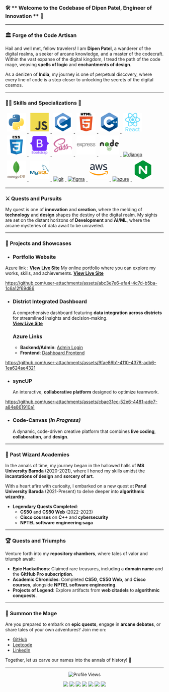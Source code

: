 ### 🛠️ ** Welcome to the Codebase of Dipen Patel, Engineer of Innovation ** 🚀 

---

### 🏛️ **Forge of the Code Artisan**

Hail and well met, fellow travelers! I am **Dipen Patel**, a wanderer of the digital realms, a seeker of arcane knowledge, and a master of the codecraft. Within the vast expanse of the digital kingdom, I tread the path of the code mage, weaving **spells of logic** and **enchantments of design**.

As a denizen of **India**, my journey is one of perpetual discovery, where every line of code is a step closer to unlocking the secrets of the digital cosmos.

---
### 🧙‍♂️ **Skills and Specializations** 🔧

<div align="">
    <!-- Tech Stack Icons -->
    <a href="https://www.python.org" target="_blank" rel="noreferrer">
        <img src="https://raw.githubusercontent.com/devicons/devicon/master/icons/python/python-original.svg" alt="python" width="60" height="60" style="padding: 5px;"/>
    </a>
    <a href="https://developer.mozilla.org/en-US/docs/Web/JavaScript" target="_blank" rel="noreferrer">
      <img src="https://raw.githubusercontent.com/devicons/devicon/master/icons/javascript/javascript-original.svg" alt="javascript" width="60" height="60" style="padding: 5px;"/>
    </a>
    <a href="https://www.cprogramming.com/" target="_blank" rel="noreferrer">
      <img src="https://raw.githubusercontent.com/devicons/devicon/master/icons/c/c-original.svg" alt="c" width="60" height="60" style="padding: 5px;"/>
    </a>
    <a href="https://www.w3.org/html/" target="_blank" rel="noreferrer">
      <img src="https://raw.githubusercontent.com/devicons/devicon/master/icons/html5/html5-original-wordmark.svg" alt="html5" width="60" height="60" style="padding: 5px;"/>
    </a>
    <a href="https://www.w3schools.com/cpp/" target="_blank" rel="noreferrer">
      <img src="https://raw.githubusercontent.com/devicons/devicon/master/icons/cplusplus/cplusplus-original.svg" alt="cplusplus" width="60" height="60" style="padding: 5px;"/>
    </a>
    <a href="https://www.reactjs.org" target="_blank" rel="noreferrer">
      <img src="https://raw.githubusercontent.com/devicons/devicon/master/icons/react/react-original-wordmark.svg" alt="react" width="60" height="60" style="padding: 5px;"/>
    </a>
    <a href="https://www.w3schools.com/css/" target="_blank" rel="noreferrer">
      <img src="https://raw.githubusercontent.com/devicons/devicon/master/icons/css3/css3-original-wordmark.svg" alt="css3" width="60" height="60" style="padding: 5px;"/>
    </a>
    <a href="https://getbootstrap.com" target="_blank" rel="noreferrer">
      <img src="https://raw.githubusercontent.com/devicons/devicon/master/icons/bootstrap/bootstrap-plain-wordmark.svg" alt="bootstrap" width="60" height="60" style="padding: 5px;"/>
    </a>
    <a href="https://sass-lang.com" target="_blank" rel="noreferrer">
      <img src="https://raw.githubusercontent.com/devicons/devicon/master/icons/sass/sass-original.svg" alt="sass" width="60" height="60" style="padding: 5px;"/>
    </a>
    <a href="https://expressjs.com" target="_blank" rel="noreferrer">
      <img src="https://raw.githubusercontent.com/devicons/devicon/master/icons/express/express-original-wordmark.svg" alt="express" width="60" height="60" style="padding: 5px;"/>
    </a>
    <a href="https://nodejs.org" target="_blank" rel="noreferrer">
      <img src="https://raw.githubusercontent.com/devicons/devicon/master/icons/nodejs/nodejs-original-wordmark.svg" alt="nodejs" width="60" height="60" style="padding: 5px;"/>
    </a>
    <a href="https://www.djangoproject.com/" target="_blank" rel="noreferrer">
      <img src="https://cdn.worldvectorlogo.com/logos/django.svg" alt="django" width="60" height="60" style="padding: 5px;"/>
    </a>
    <a href="https://www.mongodb.com/" target="_blank" rel="noreferrer">
      <img src="https://raw.githubusercontent.com/devicons/devicon/master/icons/mongodb/mongodb-original-wordmark.svg" alt="mongodb" width="60" height="60" style="padding: 5px;"/>
    </a>
    <a href="https://www.mysql.com/" target="_blank" rel="noreferrer">
      <img src="https://raw.githubusercontent.com/devicons/devicon/master/icons/mysql/mysql-original-wordmark.svg" alt="mysql" width="60" height="60" style="padding: 5px;"/>
    </a>
    <a href="https://git-scm.com/" target="_blank" rel="noreferrer">
      <img src="https://www.vectorlogo.zone/logos/git-scm/git-scm-icon.svg" alt="git" width="60" height="60" style="padding: 5px;"/>
    </a>
    <a href="https://www.figma.com" target="_blank" rel="noreferrer">
      <img src="https://www.vectorlogo.zone/logos/figma/figma-icon.svg" alt="figma" width="60" height="60" style="padding: 5px;"/>
    </a>
    <a href="https://aws.amazon.com" target="_blank" rel="noreferrer">
      <img src="https://raw.githubusercontent.com/devicons/devicon/master/icons/amazonwebservices/amazonwebservices-original-wordmark.svg" alt="aws" width="60" height="60" style="padding: 5px;"/>
    </a>
    <a href="https://azure.microsoft.com/en-in/" target="_blank" rel="noreferrer">
      <img src="https://www.vectorlogo.zone/logos/microsoft_azure/microsoft_azure-icon.svg" alt="azure" width="60" height="60" style="padding: 5px;"/>
    </a>
    <a href="https://www.nginx.com" target="_blank" rel="noreferrer">
      <img src="https://raw.githubusercontent.com/devicons/devicon/master/icons/nginx/nginx-original.svg" alt="nginx" width="60" height="60" style="padding: 5px;"/>
    </a>
</div>

---


### ⚔️ **Quests and Pursuits**

My quest is one of **innovation** and **creation**, where the melding of **technology** and **design** shapes the destiny of the digital realm. My sights are set on the distant horizons of **Development** and **AI/ML**, where the arcane mysteries of data await to be unraveled.

---

### 💼 **Projects and Showcases**

- ### **Portfolio Website**
Azure link : [**View Live Site**](https://azure-portfolio.alynor.wiki/)
My online portfolio where you can explore my works, skills, and achievements. [**View Live Site**](https://dipen.alynor.wiki/)


https://github.com/user-attachments/assets/abc3e7e6-afa4-4c7d-b5ba-1c6a12f69d86


- ### **District Integrated Dashboard**<br>
  A comprehensive dashboard featuring **data integration across districts** for streamlined insights and decision-making.  
  [**View Live Site**](https://didfrontend.onrender.com/)

  ### **Azure Links**
  - **Backend/Admin**: [Admin Login](https://district-integrated-dashboard-backend-cudqcnbehzgye3c9.centralindia-01.azurewebsites.net/admin/login/?next=/admin/)
  - **Frontend**: [Dashboard Frontend](https://ambitious-bush-0645df200.5.azurestaticapps.net/)

https://github.com/user-attachments/assets/9fae86b1-4110-4378-adb6-1ea624ae4321



- ### **syncUP**
  An interactive, **collaborative platform** designed to optimize teamwork.


https://github.com/user-attachments/assets/cbae31ec-52e6-4481-ade7-a84e861910a1


- ### **Code-Canvas** *(In Progress)*
  A dynamic, code-driven creative platform that combines **live coding**, **collaboration**, and **design**.

---

### 📜 **Past Wizard Academies**

In the annals of time, my journey began in the hallowed halls of **MS University Baroda** (2020-2021), where I honed my skills amidst the **incantations of design** and **sorcery of art**.

With a heart afire with curiosity, I embarked on a new quest at **Parul University Baroda** (2021-Present) to delve deeper into **algorithmic wizardry**.

- **Legendary Quests Completed**: 
    - **CS50** and **CS50 Web** (2022-2023)
    - **Cisco courses** on **C++** and **cybersecurity**
    - **NPTEL software engineering saga**

---

### 🏆 **Quests and Triumphs**

Venture forth into my **repository chambers**, where tales of valor and triumph await:

- **Epic Hackathons**: Claimed rare treasures, including a **domain name** and the **GitHub Pro subscription**.
- **Academic Chronicles**: Completed **CS50**, **CS50 Web**, and **Cisco courses**, alongside **NPTEL software engineering**.
- **Projects of Legend**: Explore artifacts from **web citadels** to **algorithmic conquests**.

---

### 📧 **Summon the Mage**

Are you prepared to embark on **epic quests**, engage in **arcane debates**, or share tales of your own adventures? Join me on:
- [GitHub](https://github.com/DOodle25)
- [Leetcode](https://leetcode.com/DIPEN125/)
- [LinkedIn](https://www.linkedin.com/in/dipen-patel-792296260/)

Together, let us carve our names into the annals of history! 🌌

---

<p align="center"> 
  <img src="https://komarev.com/ghpvc/?username=DOodle25&label=Profile%20views&color=0e75b6&style=flat" alt="Profile Views" />
</p>

<div align="center">
    <!-- GitHub Profile Stats -->
    <img height="158em" src="https://github-profile-summary-cards.vercel.app/api/cards/profile-details?username=DOodle25">
    <img height="158em" src="https://github-profile-summary-cards.vercel.app/api/cards/stats?username=DOodle25">
    <img height="160em" src="https://github-profile-summary-cards.vercel.app/api/cards/repos-per-language?username=DOodle25">
    <img height="160em" src="https://github-profile-summary-cards.vercel.app/api/cards/most-commit-language?username=DOodle25">
    <img height="160em" src="https://github-profile-summary-cards.vercel.app/api/cards/productive-time?username=DOodle25&utcOffset=8">
    <img height="169em" src="https://github-readme-stats.vercel.app/api?username=DOodle25&hide_border=false&include_all_commits=false&count_private=false">
    <img height="169em" src="https://github-readme-streak-stats.herokuapp.com/?user=DOodle25">
</div>
<br>

